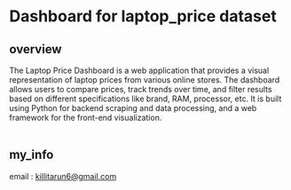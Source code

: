 # Dashboard for laptop_price dataset
## overview
The Laptop Price Dashboard is a web application that provides a visual representation of laptop prices from various online stores. The dashboard allows users to compare prices, track trends over time, and filter results based on different specifications like brand, RAM, processor, etc. It is built using Python for backend scraping and data processing, and a web framework for the front-end visualization.
<br>
<br>
## my_info
email : killitarun6@gmail.com
